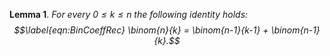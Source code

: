 **Lemma 1**. *For every $0 \le k \le n$ the following identity holds:
$$\label{eqn:BinCoeffRec}
\binom{n}{k} = \binom{n-1}{k-1} + \binom{n-1}{k}.$$*
